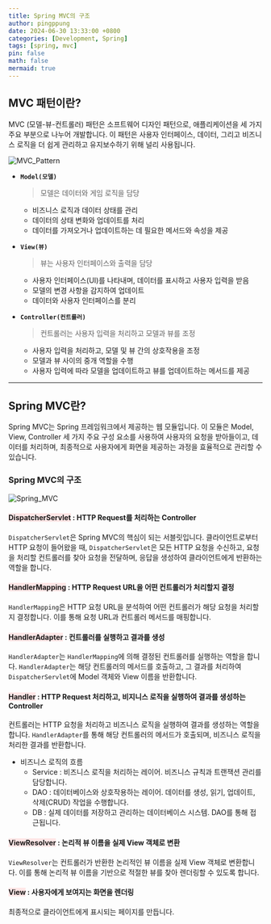 ```yaml
---
title: Spring MVC의 구조
author: pingppung
date: 2024-06-30 13:33:00 +0800
categories: [Development, Spring]
tags: [spring, mvc]
pin: false
math: false
mermaid: true
---
```


## MVC 패턴이란?
MVC (모델-뷰-컨트롤러) 패턴은 소프트웨어 디자인 패턴으로, 애플리케이션을 세 가지 주요 부분으로 나누어 개발합니다. 이 패턴은 사용자 인터페이스, 데이터, 그리고 비즈니스 로직을 더 쉽게 관리하고 유지보수하기 위해 널리 사용됩니다.

![MVC_Pattern](https://pingppung.github.io/assets/img/posts/2024-06-30/mvc패턴.PNG)

- **`Model(모델)`**
    > 모델은 데이터와 게임 로직을 담당
    - 비즈니스 로직과 데이터 상태를 관리
    - 데이터의 상태 변화와 업데이트를 처리
    - 데이터를 가져오거나 업데이트하는 데 필요한 메서드와 속성을 제공

- **`View(뷰)`**
    > 뷰는 사용자 인터페이스와 출력을 담당
    - 사용자 인터페이스(UI)를 나타내며, 데이터를 표시하고 사용자 입력을 받음
    - 모델의 변경 사항을 감지하여 업데이트
    - 데이터와 사용자 인터페이스를 분리

- **`Controller(컨트롤러)`**
    > 컨트롤러는 사용자 입력을 처리하고 모델과 뷰를 조정
    - 사용자 입력을 처리하고, 모델 및 뷰 간의 상호작용을 조정
    - 모델과 뷰 사이의 중개 역할을 수행
    - 사용자 입력에 따라 모델을 업데이트하고 뷰를 업데이트하는 메서드를 제공

---

## Spring MVC란?
Spring MVC는 Spring 프레임워크에서 제공하는 웹 모듈입니다. 이 모듈은 Model, View, Controller 세 가지 주요 구성 요소를 사용하여 사용자의 요청을 받아들이고, 데이터를 처리하며, 최종적으로 사용자에게 화면을 제공하는 과정을 효율적으로 관리할 수 있습니다.

### Spring MVC의 구조

![Spring_MVC](https://pingppung.github.io/assets/img/posts/2024-06-30/SpringMVC.PNG)

#### <span style="background-color:#FFE6E6">DispatcherServlet</span> : HTTP Request를 처리하는 Controller
`DispatcherServlet`은 Spring MVC의 핵심이 되는 서블릿입니다. 클라이언트로부터 HTTP 요청이 들어왔을 때, `DispatcherServlet`은 모든 HTTP 요청을 수신하고, 요청을 처리할 컨트롤러를 찾아 요청을 전달하며, 응답을 생성하여 클라이언트에게 반환하는 역할을 합니다.


#### <span style="background-color:#FFE6E6">HandlerMapping</span> : HTTP Request URL을 어떤 컨트롤러가 처리할지 결정
`HandlerMapping`은 HTTP 요청 URL을 분석하여 어떤 컨트롤러가 해당 요청을 처리할지 결정합니다. 이를 통해 요청 URL과 컨트롤러 메서드를 매핑합니다.


#### <span style="background-color:#FFE6E6">HandlerAdapter</span> : 컨트롤러를 실행하고 결과를 생성
`HandlerAdapter`는 `HandlerMapping`에 의해 결정된 컨트롤러를 실행하는 역할을 합니다. `HandlerAdapter`는 해당 컨트롤러의 메서드를 호출하고, 그 결과를 처리하여 `DispatcherServlet`에 Model 객체와 View 이름을 반환합니다.


#### <span style="background-color:#FFE6E6">Handler</span> : HTTP Request 처리하고, 비지니스 로직을 실행하여 결과를 생성하는 Controller
컨트롤러는 HTTP 요청을 처리하고 비즈니스 로직을 실행하여 결과를 생성하는 역할을 합니다. `HandlerAdapter`를 통해 해당 컨트롤러의 메서드가 호출되며, 비즈니스 로직을 처리한 결과를 반환합니다.
- 비즈니스 로직의 흐름
    - Service : 비즈니스 로직을 처리하는 레이어. 비즈니스 규칙과 트랜잭션 관리를 담당합니다.
    - DAO : 데이터베이스와 상호작용하는 레이어. 데이터를 생성, 읽기, 업데이트, 삭제(CRUD) 작업을 수행합니다.
    - DB : 실제 데이터를 저장하고 관리하는 데이터베이스 시스템. DAO를 통해 접근됩니다.


#### <span style="background-color:#FFE6E6">ViewResolver</span> : 논리적 뷰 이름을 실제 View 객체로 변환
`ViewResolver`는 컨트롤러가 반환한 논리적인 뷰 이름을 실제 View 객체로 변환합니다. 이를 통해 논리적 뷰 이름을 기반으로 적절한 뷰를 찾아 렌더링할 수 있도록 합니다.


#### <span style="background-color:#FFE6E6">View</span> : 사용자에게 보여지는 화면을 렌더링
최종적으로 클라이언트에게 표시되는 페이지를 만듭니다.
